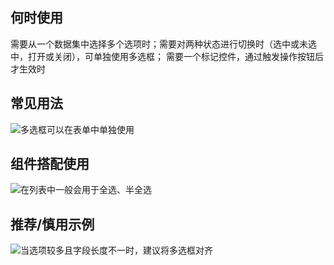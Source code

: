 ## 何时使用

需要从一个数据集中选择多个选项时；需要对两种状态进行切换时（选中或未选中，打开或关闭），可单独使用多选框； 需要一个标记控件，通过触发操作按钮后才生效时

## 常见用法

![多选框可以在表单中单独使用](001)

## 组件搭配使用

![在列表中一般会用于全选、半全选](002)

## 推荐/慎用示例

![当选项较多且字段长度不一时，建议将多选框对齐](003)
